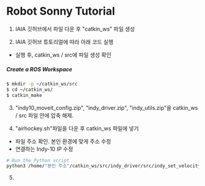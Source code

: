 # Robot Sonny Tutorial

1. IAIA 깃허브에서 파일 다운 후 "catkin_ws" 파일 생성

2. IAIA 깃허브 튜토리얼에 따라 아래 코드 실행
  - 실행 후, catkin_ws / src에 파일 생성 확인
##### Create a ROS Workspace

```bash
$ mkdir -p ~/catkin_ws/src
$ cd ~/catkin_ws/
$ catkin_make
```

3. "indy10_moveit_config.zip", "indy_driver.zip", "indy_utils.zip"을 catkin_ws / src 파일 안에 압축 해제.

4. "airhockey.sh"파일을 다운 후 catkin_ws 파일에 넣기
  - 파일 주소 확인. 본인 환경에 맞게 주소 수정
  - 연결하는 Indy-10 IP 수정
  
  ```bash
  # Run the Python script
  python3 /home/"본인 주소"/catkin_ws/src/indy_driver/src/indy_set_velocity.py
  ```

5. 
